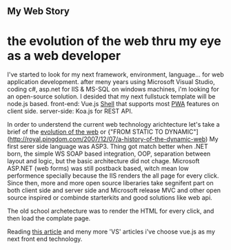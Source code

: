 ## My Web Story

# the evolution of the web thru my eye as a web developer

I've started to look for my next framework, environment, language... for web application development.
after meny years using Microsoft Visual Studio, coding c#, asp.net for IIS & MS-SQL on windows machines, i'm looking for an open-source solution.
I desided that my next fullstuck template will be node.js based.
front-end: Vue.js [Shell](https://developers.google.com/web/updates/2015/11/app-shell) that supports most [PWA](https://developers.google.com/web/progressive-web-apps/) features on client side.
server-side: Koa.js for REST API.

In order to understend the current web technology arichtecture let's take a brief of the [evolution of the web](http://www.evolutionoftheweb.com) or {"FROM STATIC TO DYNAMIC"](http://royal.pingdom.com/2007/12/07/a-history-of-the-dynamic-web)
My first serer side language was ASP3.
Thing got match better when .NET born, the simple WS SOAP based integration, OOP, separation between layout and logic, but the basic architecture did not chage.
Microsoft ASP.NET (web forms) was still postback based, witch mean low performence specially because the IIS renders the all page for every click.
Since then, more and more open source liberaries take segnifent part on both client side and server side and Microsoft release MVC and other open source inspired or combinde starterkits and good solutions like web api.

The old school archetecture was to render the HTML for every click, and then load the complate page.



Reading [this article](https://medium.com/@harryho2/angular-vs-react-vs-vue-f470f5b74bf6) and meny more 'VS' articles i've choose vue.js as my next front end technology.





